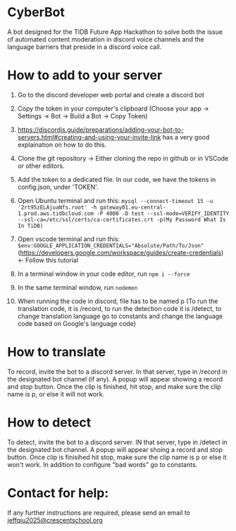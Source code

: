 # CyberBot
A bot designed for the TIDB Future App Hackathon to solve both the issue of automated content moderation in discord voice channels and the language barriers that preside in a discord voice call.

# How to add to your server

1. Go to the discord developer web portal and create a discord bot

2. Copy the token in your computer's clipboard (Choose your app -> Settings -> Bot -> Build a Bot -> Copy Token)

3. https://discordjs.guide/preparations/adding-your-bot-to-servers.html#creating-and-using-your-invite-link has a very good explaination on how to do this.

4. Clone the git repository -> Either cloning the repo in github or in VSCode or other editors.

5. Add the token to a dedicated file. In our code, we have the tokens in config.json, under 'TOKEN'.

6. Open Ubuntu terminal and run this:
```mysql --connect-timeout 15 -u '2rt95zELAjuaNfs.root' -h gateway01.eu-central-1.prod.aws.tidbcloud.com -P 4000 -D test --ssl-mode=VERIFY_IDENTITY --ssl-ca=/etc/ssl/certs/ca-certificates.crt -p(My Password What Is In TiDB)```

7. Open vscode terminal and run this: ```$env:GOOGLE_APPLICATION_CREDENTIALS="Absolute/Path/To/Json"``` (https://developers.google.com/workspace/guides/create-credentials) <- Follow this tutorial

8. In a terminal window in your code editor, run ```npm i --force```

9. In the same terminal window, run ```nodemon```

10. When running the code in discord, file has to be named p (To run the translation code, it is /record, to run the detection code it is /detect, to change translation language go to constants and change the language code based on Google's language code)

# How to translate
To record, invite the bot to a discord server. In that server, type in /record in the designated bot channel (if any). A popup will appear showing a record and stop button. Once the clip is finished, hit stop, and make sure the clip name is p, or else it will not work.

# How to detect
To detect, invite the bot to a discord server. IN that server, type in /detect in the designated bot channel. A popup will appear shoing a record and stop button. Once clip is finisihed hit stop, make sure the clip name is p or else it won't work. In addition to configure "bad words" go to constants.

# Contact for help:
If any further instructions are required, please send an email to jeffqiu2025@crescentschool.org